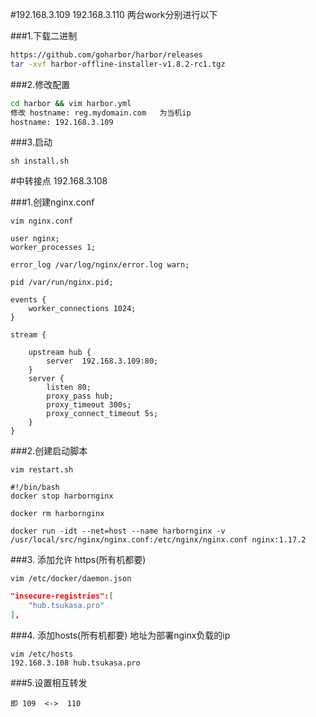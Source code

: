 #192.168.3.109 192.168.3.110  两台work分别进行以下

###1.下载二进制
```bash
https://github.com/goharbor/harbor/releases
tar -xvf harbor-offline-installer-v1.8.2-rc1.tgz
```

###2.修改配置
```bash
cd harbor && vim harbor.yml
修改 hostname: reg.mydomain.com   为当机ip  
hostname: 192.168.3.109
```

###3.启动
```shell script
sh install.sh
```



#中转接点 192.168.3.108

###1.创建nginx.conf
```shell script
vim nginx.conf
```
```text
user nginx;
worker_processes 1;

error_log /var/log/nginx/error.log warn;

pid /var/run/nginx.pid;

events {
    worker_connections 1024;
}

stream {

    upstream hub {
        server  192.168.3.109:80;
    }
    server {
        listen 80;
        proxy_pass hub;
        proxy_timeout 300s;
        proxy_connect_timeout 5s;
    }
}
```


###2.创建启动脚本
```shell script
vim restart.sh
```
```shell script
#!/bin/bash
docker stop harbornginx

docker rm harbornginx

docker run -idt --net=host --name harbornginx -v /usr/local/src/nginx/nginx.conf:/etc/nginx/nginx.conf nginx:1.17.2
```



###3. 添加允许 https(所有机都要)
```shell script
vim /etc/docker/daemon.json
```

```json
"insecure-registries":[
    "hub.tsukasa.pro"
],
```

###4. 添加hosts(所有机都要) 地址为部署nginx负载的ip
```shell script
vim /etc/hosts
192.168.3.108 hub.tsukasa.pro
```


###5.设置相互转发
```text
即 109  <->  110
```

